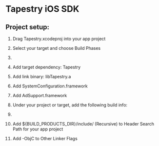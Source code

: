 Tapestry iOS SDK
================

Project setup:
--------------

1. Drag Tapestry.xcodeproj into your app project
2. Select your target and choose Build Phases
3. 
  1. Add target dependency: Tapestry
  2. Add link binary: libTapestry.a
  3. Add SystemConfiguration.framework
  4. Add AdSupport.framework
4. Under your project or target, add the following build info:
5. 
  1. Add ${BUILD_PRODUCTS_DIR}/include/ (Recursive) to Header Search Path for your app project

  2. Add -ObjC to Other Linker Flags

